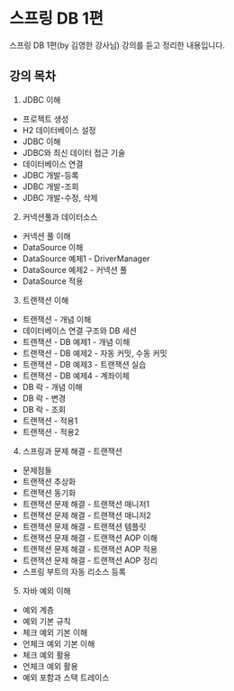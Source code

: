 # 스프링 DB 1편

스프링 DB 1편(by 김영한 강사님) 강의를 듣고 정리한 내용입니다.

## 강의 목차

1. JDBC 이해

- 프로젝트 생성
- H2 데이터베이스 설정
- JDBC 이해
- JDBC와 최신 데이터 접근 기술
- 데이터베이스 연결
- JDBC 개발-등록
- JDBC 개발-조회
- JDBC 개발-수정, 삭제

2. 커넥션풀과 데이터소스

- 커넥션 풀 이해
- DataSource 이해
- DataSource 예제1 - DriverManager
- DataSource 예제2 - 커넥션 풀
- DataSource 적용

3. 트랜잭션 이해

- 트랜잭션 - 개념 이해
- 데이터베이스 연결 구조와 DB 세션
- 트랜잭션 - DB 예제1 - 개념 이해
- 트랜잭션 - DB 예제2 - 자동 커밋, 수동 커밋
- 트랜잭션 - DB 예제3 - 트랜잭션 실습
- 트랜잭션 - DB 예제4 - 계좌이체
- DB 락 - 개념 이해
- DB 락 - 변경
- DB 락 - 조회
- 트랜잭션 - 적용1
- 트랜잭션 - 적용2

4. 스프링과 문제 해결 - 트랜잭션

- 문제점들
- 트랜잭션 추상화
- 트랜잭션 동기화
- 트랜잭션 문제 해결 - 트랜잭션 매니저1
- 트랜잭션 문제 해결 - 트랜잭션 매니저2
- 트랜잭션 문제 해결 - 트랜잭션 템플릿
- 트랜잭션 문제 해결 - 트랜잭션 AOP 이해
- 트랜잭션 문제 해결 - 트랜잭션 AOP 적용
- 트랜잭션 문제 해결 - 트랜잭션 AOP 정리
- 스프링 부트의 자동 리소스 등록

5. 자바 예외 이해

- 예외 계층
- 예외 기본 규칙
- 체크 예외 기본 이해
- 언체크 예외 기본 이해
- 체크 예외 활용
- 언체크 예외 활용
- 예외 포함과 스택 트레이스
